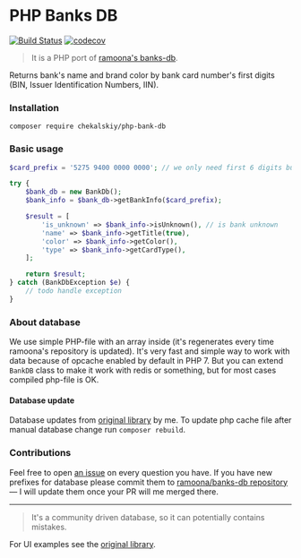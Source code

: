 # PHP Banks DB

[![Build Status](https://travis-ci.com/chekalskiy/php-bank-db.svg?branch=master)](https://travis-ci.com/chekalskiy/php-bank-db) [![codecov](https://codecov.io/gh/chekalskiy/php-bank-db/branch/master/graph/badge.svg)](https://codecov.io/gh/chekalskiy/php-bank-db)

> It is a PHP port of [ramoona's banks-db](https://github.com/ramoona/banks-db).

Returns bank's name and brand color by bank card number's first digits (BIN, Issuer Identification Numbers, IIN).

### Installation

```
composer require chekalskiy/php-bank-db
```

### Basic usage

```php
$card_prefix = '5275 9400 0000 0000'; // we only need first 6 digits but it could be the whole card number

try {
    $bank_db = new BankDb();
    $bank_info = $bank_db->getBankInfo($card_prefix);

    $result = [
        'is_unknown' => $bank_info->isUnknown(), // is bank unknown
        'name' => $bank_info->getTitle(true),
        'color' => $bank_info->getColor(),
        'type' => $bank_info->getCardType(),
    ];

    return $result;
} catch (BankDbException $e) {
    // todo handle exception
}
```

### About database

We use simple PHP-file with an array inside (it's regenerates every time ramoona's repository is updated). It's very fast and simple way to work with data because of opcache enabled by default in PHP 7. But you can extend `BankDB` class to make it work with redis or something, but for most cases compiled php-file is OK.

#### Database update
Database updates from [original library](https://github.com/ramoona/banks-db) by me. To update php cache file after manual database change run `composer rebuild`.

### Contributions

Feel free to open [an issue](https://github.com/chekalskiy/php-bank-db/issues) on every question you have. If you have new prefixes for database please commit them to [ramoona/banks-db repository](https://github.com/ramoona/banks-db) — I will update them once your PR will me merged there.

---

> It's a community driven database, so it can potentially contains mistakes.

For UI examples see the [original library](https://github.com/ramoona/banks-db).
